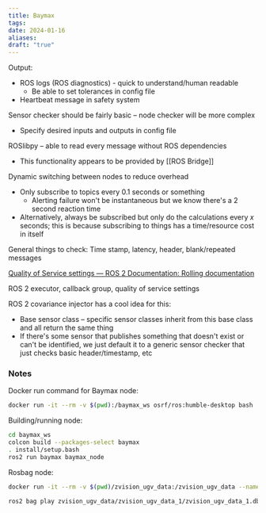 ```yaml
---
title: Baymax
tags: 
date: 2024-01-16
aliases: 
draft: "true"
---
```

Output: 
- ROS logs (ROS diagnostics) - quick to understand/human readable
	- Be able to set tolerances in config file
- Heartbeat message in safety system

Sensor checker should be fairly basic – node checker will be more complex
- Specify desired inputs and outputs in config file

ROSlibpy – able to read every message without ROS dependencies
- This functionality appears to be provided by [[ROS Bridge]]

Dynamic switching between nodes to reduce overhead
- Only subscribe to topics every 0.1 seconds or something
	- Alerting failure won't be instantaneous but we know there's a 2 second reaction time
- Alternatively, always be subscribed but only do the calculations every $x$ seconds; this is because subscribing to things has a time/resource cost in itself

General things to check: Time stamp, latency, header, blank/repeated messages

[Quality of Service settings — ROS 2 Documentation: Rolling documentation](https://docs.ros.org/en/rolling/Concepts/Intermediate/About-Quality-of-Service-Settings.html)

ROS 2 executor, callback group, quality of service settings

ROS 2 covariance injector has a cool idea for this:
- Base sensor class – specific sensor classes inherit from this base class and all return the same thing
- If there's some sensor that publishes something that doesn't exist or can't be identified, we just default it to a generic sensor checker that just checks basic header/timestamp, etc

### Notes
Docker run command for Baymax node:
```bash
docker run -it --rm -v $(pwd):/baymax_ws osrf/ros:humble-desktop bash
```

Building/running node:
```bash
cd baymax_ws
colcon build --packages-select baymax
. install/setup.bash
ros2 run baymax baymax_node
```

Rosbag node:
```bash
docker run -it --rm -v $(pwd)/zvision_ugv_data:/zvision_ugv_data --name osrf/ros:humble-desktop bash

ros2 bag play zvision_ugv_data/zvision_ugv_data_1/zvision_ugv_data_1.db3 --loop
```
